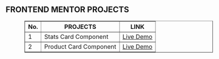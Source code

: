 <h2>FRONTEND MENTOR PROJECTS</h2>

<table border="1" cellspacing="5" width="500" cellpadding="5" style="margin-left:50px">
<thead>
    <tr>
        <th>No.</th>
       <th>PROJECTS</th>
       <th>LINK</th>
</thead>

<tbody>
<td>1</td>
<td>Stats Card Component</td>
<td><a href="https://sheriff-gaye.github.io/frontend_mentor-projects/stats-preview-card-component-main" >Live Demo</a>

<tr>
<td>2</td>
<td>Product Card Component</td>
<td><a href="https://sheriff-gaye.github.io/frontend_mentor-projects/product-preview-card-component-main" >Live Demo</a>

</tbody>

</table>

